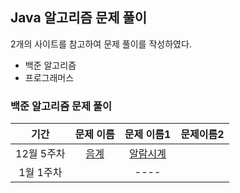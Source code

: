 ## Java 알고리즘 문제 풀이

2개의 사이트를 참고하여 문제 풀이를 작성하였다.
* 백준 알고리즘
* 프로그래머스
  
### 백준 알고리즘 문제 풀이

|기간|문제 이름|문제 이름1|문제이름2|
|:-------:|:-------:|:-------:|:--------:|
|12월 5주차|[음계](https://www.acmicpc.net/problem/2920)|[알람시계](https://www.acmicpc.net/problem/2884)
|1월 1주차||----|